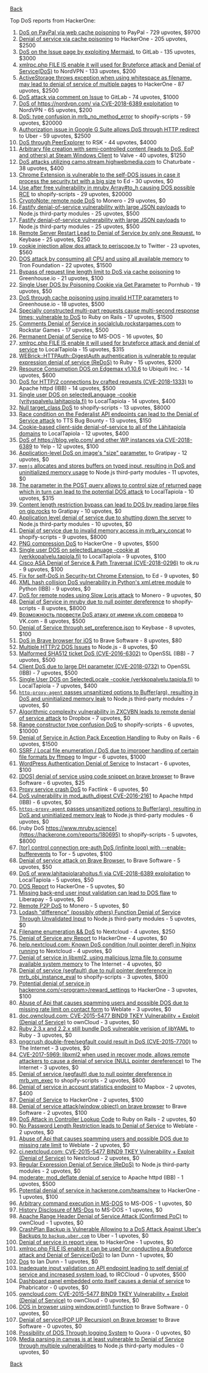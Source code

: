 [Back](../README.md)

Top DoS reports from HackerOne:

1. [DoS on PayPal via web cache poisoning](https://hackerone.com/reports/622122) to PayPal - 729 upvotes, $9700
2. [Denial of service via cache poisoning](https://hackerone.com/reports/409370) to HackerOne - 205 upvotes, $2500
3. [DoS on the Issue page by exploiting Mermaid.](https://hackerone.com/reports/470067) to GitLab - 135 upvotes, $3000
4. [xmlrpc.php FILE IS enable it will used for Bruteforce attack and Denial of Service(DoS)](https://hackerone.com/reports/752073) to NordVPN - 133 upvotes, $200
5. [ActiveStorage throws exception when using whitespace as filename, may lead to denial of service of multiple pages](https://hackerone.com/reports/713407) to HackerOne - 87 upvotes, $2500
6. [DoS attack via comment on Issue](https://hackerone.com/reports/557154) to GitLab - 74 upvotes, $1000
7. [DoS of https://nordvpn.com/ via CVE-2018-6389 exploitation](https://hackerone.com/reports/752010) to NordVPN - 65 upvotes, $200
8. [DoS: type confusion in mrb_no_method_error](https://hackerone.com/reports/181871) to shopify-scripts - 59 upvotes, $20000
9. [Authorization issue in Google G Suite allows DoS through HTTP redirect](https://hackerone.com/reports/191196) to Uber - 59 upvotes, $2500
10. [DoS through PeerExplorer](https://hackerone.com/reports/363636) to RSK - 44 upvotes, $4000
11. [Arbitrary file creation with semi-controlled content (leads to DoS, EoP and others) at Steam Windows Client](https://hackerone.com/reports/682774) to Valve - 40 upvotes, $1250
12. [DoS attacks utilizing camo.stream.highwebmedia.com](https://hackerone.com/reports/507525) to Chaturbate - 38 upvotes, $400
13. [Chrome Extension is vulnerable to the self-DOS issues in case it process the security.txt with a big size](https://hackerone.com/reports/290955) to Ed - 30 upvotes, $0
14. [Use after free vulnerability in mruby Array#to_h causing DOS possible RCE](https://hackerone.com/reports/181321) to shopify-scripts - 29 upvotes, $20000
15. [CryptoNote: remote node DoS](https://hackerone.com/reports/506595) to Monero - 29 upvotes, $0
16. [Fastify denial-of-service vulnerability with large JSON payloads](https://hackerone.com/reports/303632) to Node.js third-party modules - 25 upvotes, $500
17. [Fastify denial-of-service vulnerability with large JSON payloads](https://hackerone.com/reports/303632) to Node.js third-party modules - 25 upvotes, $500
18. [Remote Server Restart Lead to Denial of Service by only one Request.](https://hackerone.com/reports/114698) to Keybase - 25 upvotes, $250
19. [cookie injection allow dos attack to periscope.tv](https://hackerone.com/reports/583819) to Twitter - 23 upvotes, $560
20. [DOS attack by consuming all CPU and using all available memory](https://hackerone.com/reports/479144) to Tron Foundation - 22 upvotes, $1500
21. [Bypass of request line length limit to DoS via cache poisoning](https://hackerone.com/reports/350847) to Greenhouse.io - 21 upvotes, $100
22. [Single User DOS by Poisoning Cookie via Get Parameter](https://hackerone.com/reports/416966) to Pornhub - 19 upvotes, $50
23. [DoS through cache poisoning using invalid HTTP parameters](https://hackerone.com/reports/326639) to Greenhouse.io - 18 upvotes, $500
24. [Specially constructed multi-part requests cause multi-second response times; vulnerable to DoS](https://hackerone.com/reports/431561) to Ruby on Rails - 17 upvotes, $1500
25. [Comments Denial of Service in socialclub.rockstargames.com](https://hackerone.com/reports/214370) to Rockstar Games - 17 upvotes, $500
26. [Permanent Denial of Service](https://hackerone.com/reports/5534) to MS-DOS - 16 upvotes, $0
27. [xmlrpc.php FILE IS enable it will used for bruteforce attack and denial of service](https://hackerone.com/reports/325040) to LocalTapiola - 15 upvotes, $315
28. [WEBrick::HTTPAuth::DigestAuth authentication is vulnerable to regular expression denial of service (ReDoS)](https://hackerone.com/reports/661722) to Ruby - 15 upvotes, $200
29. [Resource Consumption DOS on Edgemax v1.10.6](https://hackerone.com/reports/406614) to Ubiquiti Inc. - 14 upvotes, $600
30. [DoS for HTTP/2 connections by crafted requests (CVE-2018-1333)](https://hackerone.com/reports/384839) to Apache httpd (IBB) - 14 upvotes, $500
31. [Single user DOS on selectedLanguage -cookie (yrityspalvelu.lahitapiola.fi)](https://hackerone.com/reports/201723) to LocalTapiola - 14 upvotes, $400
32. [Null target_class DoS](https://hackerone.com/reports/183405) to shopify-scripts - 13 upvotes, $8000
33. [Race condition on the Federalist API endpoints can lead to the Denial of Service attack](https://hackerone.com/reports/249319) to TTS Bug Bounty - 13 upvotes, $150
34. [Cookie-based client-side denial-of-service to all of the Lähitapiola domains](https://hackerone.com/reports/129001) to LocalTapiola - 12 upvotes, $400
35. [DoS of https://blog.yelp.com/ and other WP instances via CVE-2018-6389](https://hackerone.com/reports/753491) to Yelp - 12 upvotes, $100
36. [Application-level DoS on image's "size" parameter.](https://hackerone.com/reports/247700) to Gratipay - 12 upvotes, $0
37. [`memjs` allocates and stores buffers on typed input, resulting in DoS and uninitialized memory usage](https://hackerone.com/reports/319809) to Node.js third-party modules - 11 upvotes, $0
38. [The parameter in the POST query allows to control size of returned page which in turn can lead to the potential DOS attack](https://hackerone.com/reports/300391) to LocalTapiola - 10 upvotes, $315
39. [Content length restriction bypass can lead to DOS by reading large files on gip.rocks](https://hackerone.com/reports/203388) to Gratipay - 10 upvotes, $0
40. [Application level denial of service due to shutting down the server](https://hackerone.com/reports/627376) to Node.js third-party modules - 10 upvotes, $0
41. [Denial of service due to invalid memory access in mrb_ary_concat](https://hackerone.com/reports/184712) to shopify-scripts - 9 upvotes, $8000
42. [PNG compression DoS](https://hackerone.com/reports/454) to HackerOne - 9 upvotes, $500
43. [Single user DOS on selectedLanuage -cookie at (verkkopalvelu.tapiola.fi)](https://hackerone.com/reports/212523) to LocalTapiola - 9 upvotes, $100
44. [Cisco ASA Denial of Service &amp; Path Traversal (CVE-2018-0296)](https://hackerone.com/reports/378698) to ok.ru - 9 upvotes, $100
45. [Fix for self-DoS in Security-txt Chrome Extension.](https://hackerone.com/reports/299460) to Ed - 9 upvotes, $0
46. [XML hash collision DoS vulnerability in Python's xml.etree module](https://hackerone.com/reports/412673) to Python (IBB) - 9 upvotes, $0
47. [DoS for remote nodes using Slow Loris attack](https://hackerone.com/reports/416494) to Monero - 9 upvotes, $0
48. [Denial of Service in mruby due to null pointer dereference](https://hackerone.com/reports/181232) to shopify-scripts - 8 upvotes, $8000
49. [Возможность провести DoS атаку от имени vk.com сервера](https://hackerone.com/reports/183352) to VK.com - 8 upvotes, $500
50. [Denial of Service through set_preference.json](https://hackerone.com/reports/166682) to Keybase - 8 upvotes, $100
51. [DoS in Brave browser for iOS](https://hackerone.com/reports/357665) to Brave Software - 8 upvotes, $80
52. [Multiple HTTP/2 DOS Issues](https://hackerone.com/reports/589739) to Node.js - 8 upvotes, $0
53. [Malformed SHA512 ticket DoS (CVE-2016-6302)](https://hackerone.com/reports/221787) to OpenSSL (IBB) - 7 upvotes, $500
54. [Client DoS due to large DH parameter (CVE-2018-0732)](https://hackerone.com/reports/364964) to OpenSSL (IBB) - 7 upvotes, $500
55. [Single User DOS on SelectedLocale -cookie (verkkopalvelu.tapiola.fi)](https://hackerone.com/reports/212508) to LocalTapiola - 7 upvotes, $400
56. [`http-proxy-agent` passes unsanitized options to Buffer(arg), resulting in DoS and uninitialized memory leak](https://hackerone.com/reports/321631) to Node.js third-party modules - 7 upvotes, $0
57. [Algorithmic complexity vulnerability in ZXCVBN leads to remote denial of service attack](https://hackerone.com/reports/542897) to Dropbox - 7 upvotes, $0
58. [Range constructor type confusion DoS](https://hackerone.com/reports/181910) to shopify-scripts - 6 upvotes, $10000
59. [Denial of Service in Action Pack Exception Handling](https://hackerone.com/reports/42797) to Ruby on Rails - 6 upvotes, $1500
60. [SSRF / Local file enumeration / DoS due to improper handling of certain file formats by ffmpeg](https://hackerone.com/reports/115978) to Imgur - 6 upvotes, $1000
61. [WordPress Authentication Denial of Service](https://hackerone.com/reports/163307) to Instacart - 6 upvotes, $100
62. [[DOS] denial of service using code snippet on brave browser](https://hackerone.com/reports/181558) to Brave Software - 6 upvotes, $25
63. [Proxy service crash DoS](https://hackerone.com/reports/13652) to Factlink - 6 upvotes, $0
64. [DoS vulnerability in mod_auth_digest CVE-2016-2161](https://hackerone.com/reports/194065) to Apache httpd (IBB) - 6 upvotes, $0
65. [`https-proxy-agent` passes unsanitized options to Buffer(arg), resulting in DoS and uninitialized memory leak](https://hackerone.com/reports/319532) to Node.js third-party modules - 6 upvotes, $0
66. [ruby DoS https://www.mruby.science](https://hackerone.com/reports/180695) to shopify-scripts - 5 upvotes, $8000
67. [[tor] control connection pre-auth DoS (infinite loop) with --enable-bufferevents](https://hackerone.com/reports/113424) to Tor - 5 upvotes, $100
68. [Denial of service attack on Brave Browser.](https://hackerone.com/reports/176066) to Brave Software - 5 upvotes, $50
69. [DoS of www.lahitapiolarahoitus.fi via CVE-2018-6389 exploitation](https://hackerone.com/reports/335177) to LocalTapiola - 5 upvotes, $50
70. [DOS Report](https://hackerone.com/reports/127827) to HackerOne - 5 upvotes, $0
71. [Missing back-end user input validation can lead to DOS flaw](https://hackerone.com/reports/361337) to Liberapay - 5 upvotes, $0
72. [Remote P2P DoS](https://hackerone.com/reports/592200) to Monero - 5 upvotes, $0
73. [Lodash "difference" (possibly others) Function Denial of Service Through Unvalidated Input](https://hackerone.com/reports/670779) to Node.js third-party modules - 5 upvotes, $0
74. [Filename enumeration &amp;&amp; DoS](https://hackerone.com/reports/174524) to Nextcloud - 4 upvotes, $250
75. [Denial of Service any Report](https://hackerone.com/reports/118663) to HackerOne - 4 upvotes, $0
76. [help.nextcloud.com: Known DoS condition (null pointer deref) in Nginx running](https://hackerone.com/reports/145409) to Nextcloud - 4 upvotes, $0
77. [Denial of service in libxml2, using malicious lzma file to consume available system memory](https://hackerone.com/reports/270059) to The Internet - 4 upvotes, $0
78. [Denial of service (segfault) due to null pointer dereference in mrb_obj_instance_eval](https://hackerone.com/reports/202582) to shopify-scripts - 3 upvotes, $800
79. [Potential denial of service in hackerone.com/&lt;program&gt;/reward_settings](https://hackerone.com/reports/63865) to HackerOne - 3 upvotes, $100
80. [Abuse of Api that causes spamming users and possible DOS due to missing rate limit on contact form](https://hackerone.com/reports/223542) to Weblate - 3 upvotes, $0
81. [doc.owncloud.com: CVE-2015-5477 BIND9 TKEY Vulnerability + Exploit (Denial of Service)](https://hackerone.com/reports/217381) to ownCloud - 3 upvotes, $0
82. [Ruby 2.3.x and 2.2.x still bundle DoS vulnerable verision of libYAML](https://hackerone.com/reports/235842) to Ruby - 3 upvotes, $0
83. [pngcrush double-free/segfault could result in DoS (CVE-2015-7700)](https://hackerone.com/reports/93546) to The Internet - 3 upvotes, $0
84. [CVE-2017-5969: libxml2 when used in recover mode, allows remote attackers to cause a denial of service (NULL pointer dereference)](https://hackerone.com/reports/262665) to The Internet - 3 upvotes, $0
85. [Denial of service (segfault) due to null pointer dereference in mrb_vm_exec](https://hackerone.com/reports/202584) to shopify-scripts - 2 upvotes, $800
86. [Denial of service in account statistics endpoint](https://hackerone.com/reports/136221) to Mapbox - 2 upvotes, $400
87. [Denial of Service](https://hackerone.com/reports/17785) to HackerOne - 2 upvotes, $100
88. [Denial of service attack(window object) on brave browser](https://hackerone.com/reports/176197) to Brave Software - 2 upvotes, $100
89. [DoS Attack in Controller Lookup Code](https://hackerone.com/reports/83962) to Ruby on Rails - 2 upvotes, $0
90. [No Password Length Restriction leads to Denial of Service](https://hackerone.com/reports/223854) to Weblate - 2 upvotes, $0
91. [Abuse of Api that causes spamming users and possible DOS due to missing rate limit](https://hackerone.com/reports/223557) to Weblate - 2 upvotes, $0
92. [ci.nextcloud.com: CVE-2015-5477 BIND9 TKEY Vulnerability + Exploit (Denial of Service)](https://hackerone.com/reports/237860) to Nextcloud - 2 upvotes, $0
93. [Regular Expression Denial of Service (ReDoS)](https://hackerone.com/reports/317548) to Node.js third-party modules - 2 upvotes, $0
94. [moderate: mod_deflate denial of service](https://hackerone.com/reports/20861) to Apache httpd (IBB) - 1 upvotes, $500
95. [Potential denial of service in hackerone.com/teams/new](https://hackerone.com/reports/13748) to HackerOne - 1 upvotes, $100
96. [Arbitrary command execution in MS-DOS](https://hackerone.com/reports/5499) to MS-DOS - 1 upvotes, $0
97. [History Disclosure of MS-Dos](https://hackerone.com/reports/5549) to MS-DOS - 1 upvotes, $0
98. [Apache Range Header Denial of Service Attack (Confirmed PoC)](https://hackerone.com/reports/88904) to ownCloud - 1 upvotes, $0
99. [CrashPlan Backup is Vulnerable Allowing to a DoS Attack Against Uber's Backups to ```backup.uber.com```](https://hackerone.com/reports/131560) to Uber - 1 upvotes, $0
100. [Denial of service in report view.](https://hackerone.com/reports/140720) to HackerOne - 1 upvotes, $0
101. [xmlrpc.php FILE IS enable it can be used for conducting a Bruteforce attack and Denial of Service(DoS)](https://hackerone.com/reports/769716) to Ian Dunn - 1 upvotes, $0
102. [Dos](https://hackerone.com/reports/770508) to Ian Dunn - 1 upvotes, $0
103. [Inadequate input validation on API endpoint leading to self denial of service and increased system load.](https://hackerone.com/reports/90912) to IRCCloud - 0 upvotes, $500
104. [Dashboard panel embedded onto itself causes a denial of service](https://hackerone.com/reports/85011) to Phabricator - 0 upvotes, $0
105. [owncloud.com: CVE-2015-5477 BIND9 TKEY Vulnerability + Exploit (Denial of Service)](https://hackerone.com/reports/89097) to ownCloud - 0 upvotes, $0
106. [DOS in browser using window.print() function](https://hackerone.com/reports/176364) to Brave Software - 0 upvotes, $0
107. [Denial of service(POP UP Recursion) on Brave browser](https://hackerone.com/reports/179248) to Brave Software - 0 upvotes, $0
108. [Possibility of DOS Through logging System](https://hackerone.com/reports/242489) to Quora - 0 upvotes, $0
109. [Media parsing in canvas is at least vulnerable to Denial of Service through multiple vulnerabilities](https://hackerone.com/reports/315037) to Node.js third-party modules - 0 upvotes, $0


[Back](../README.md)